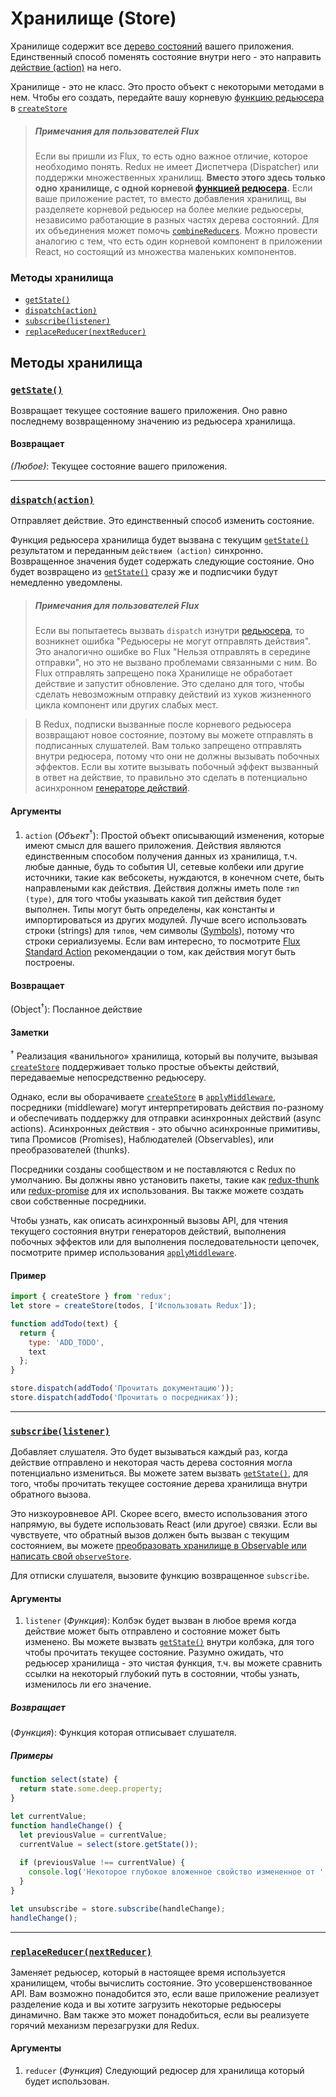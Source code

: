 # Хранилище (Store)

Хранилище содержит все [дерево состояний](../Glossary.md#state) вашего приложения.
Единственный способ поменять состояние внутри него - это направить [действие (action)](../Glossary.md#action) на него.

Хранилище - это не класс. Это просто объект с некоторыми методами в нем. Чтобы его создать, передайте вашу корневую [функцию редьюсера](../Glossary.md#reducer) в [`createStore`](createStore.md)

>##### Примечания для пользователей Flux
>Если вы пришли из Flux, то есть одно важное отличие, которое необходимо понять. Redux не имеет Диспетчера (Dispatcher) или поддержки множественных хранилищ. **Вместо этого здесь только одно хранилище, с одной корневой [функцией редюсера](../Glossary.md#reducer).** Если ваше приложение растет, то вместо добавления хранилищ, вы разделяете корневой редьюсер на более мелкие редьюсеры, независимо работающие в разных частях дерева состояний. Для их объединения может помочь [`combineReducers`](combineReducers.md). Можно провести аналогию с тем, что есть один корневой компонент в приложении React, но состоящий из множества маленьких компонентов.

### Методы хранилища

- [`getState()`](#getState)
- [`dispatch(action)`](#dispatch)
- [`subscribe(listener)`](#subscribe)
- [`replaceReducer(nextReducer)`](#replaceReducer)

## Методы хранилища

### <a id='getState'></a>[`getState()`](#getState)

Возвращает текущее состояние вашего приложения.
Оно равно последнему возвращенному значению из редьюсера хранилища.

#### Возвращает

*(Любое)*: Текущее состояние вашего приложения.

<hr>

### <a id='dispatch'></a>[`dispatch(action)`](#dispatch)

Отправляет действие. Это единственный способ изменить состояние.

Функция редьюсера хранилища будет вызвана с текущим [`getState()`](#getState) результатом и переданным `действием (action)` синхронно. Возвращенное значения будет содержать следующие состояние. Оно будет возвращено из [`getState()`](#getState) сразу же и подписчики будут немедленно уведомлены.

>##### Примечания для пользователей Flux
>Если вы попытаетесь вызвать `dispatch` изнутри [редьюсера](../Glossary.md#reducer), то возникнет ошибка "Редьюсеры не могут отправлять действия". Это аналогично ошибке во Flux "Нельзя отправлять в середине отправки", но это не вызвано проблемами связанными с ним. Во Flux отправлять запрещено пока Хранилище не обработает действие и запустит обновление. Это сделано для того, чтобы сделать невозможным отправку действий из хуков жизненного цикла компонент или других слабых мест.

>В Redux, подписки вызванные после корневого редьюсера возвращают новое состояние, поэтому вы можете отправлять в подписанных слушателей. Вам только запрещено отправлять внутри редюсера, потому что они не должны вызывать побочных эффектов. Если вы хотите вызывать побочный эффект вызванный в ответ на действие, то правильно это сделать в потенциально асинхронном [генераторе действий](../Glossary.md#action-creator).

#### Аргументы
1. `action` (*Объект*<sup>†</sup>): Простой объект описывающий изменения, которые имеют смысл для вашего приложения. Действия являются единственным способом получения данных из хранилища, т.ч. любые данные, будь то события UI, сетевые колбеки или другие источники, такие как вебсокеты, нуждаются, в конечном счете, быть направлеными как действия. Действия должны иметь поле `тип (type)`, для того чтобы указывать какой тип действия будет выполнен. Типы могут быть определены, как константы и импортироваться из других модулей. Лучше всего использовать строки (strings) для `типов`, чем символы ([Symbols](https://developer.mozilla.org/en/docs/Web/JavaScript/Reference/Global_Objects/Symbol)), потому что строки сериализуемы. Если вам интересно, то посмотрите [Flux Standard Action](https://github.com/acdlite/flux-standard-action) рекомендации о том, как действия могут быть построены.

#### Возвращает

(Object<sup>†</sup>): Посланное действие

#### Заметки

<sup>†</sup> Реализация «ванильного» хранилища, который вы получите, вызывая [`createStore`](createStore.md) поддерживает только простые объекты действий, передаваемые непосредственно редьюсеру.

Однако, если вы оборачиваете [`createStore`](createStore.md) в [`applyMiddleware`](applyMiddleware.md), посредники (middleware) могут интерпретировать действия по-разному и обеспечивать поддержку для отправки асинхронных действий (async actions). Асинхронных действия - это обычно асинхронные примитивы, типа Промисов (Promises), Наблюдателей (Observables), или преобразователей (thunks).

Посредники созданы сообществом и не поставляются с Redux по умолчанию. Вы должны явно установить пакеты, такие как [redux-thunk](https://github.com/gaearon/redux-thunk) или [redux-promise](https://github.com/acdlite/redux-promise) для их использования. Вы также можете создать свои собственные посредники. 

Чтобы узнать, как описать асинхронный вызовы API, для чтения текущего состояния внутри генераторов действий, выполнения побочных эффектов или для выполнения последовательности цепочек, посмотрите пример использования [`applyMiddleware`](applyMiddleware.md).

#### Пример

```js
import { createStore } from 'redux';
let store = createStore(todos, ['Использовать Redux']);

function addTodo(text) {
  return {
    type: 'ADD_TODO',
    text
  };
}

store.dispatch(addTodo('Прочитать документацию'));
store.dispatch(addTodo('Прочитать о посредниках'));
```

<hr>

### <a id='subscribe'></a>[`subscribe(listener)`](#subscribe)
Добавляет слушателя. Это будет вызываться каждый раз, когда действие отправлено и некоторая часть дерева состояния могла потенциально измениться. Вы можете затем вызвать [`getState()`](#getState),  для того, чтобы прочитать текущее состояние дерева хранилища внутри обратного вызова.

Это низкоуровневое API. Скорее всего, вместо использования этого напрямую, вы будете использовать React (или другое) связки. Если вы чувствуете, что обратный вызов должен быть вызван с текущим состоянием, вы можете [преобразовать хранилище в Observable или написать свой `observeStore`](https://github.com/rackt/redux/issues/303#issuecomment-125184409).

Для отписки слушателя, вызовите функцию возвращенное `subscribe`.

#### Аргументы 

1. `listener` (*Функция*): Колбэк будет вызван в любое время когда действие может быть отправлено и состояние может быть изменено. Вы можете вызвать [`getState()`](#getState) внутри колбэка, для того чтобы прочитать текущее состояние. Разумно ожидать, что редьюсер хранилища - это  чистая функция, т.ч. вы можете сравнить ссылки на некоторый глубокий путь в состоянии, чтобы узнать, изменилось ли его значение.

##### Возвращает

(*Функция*): Функция которая отписывает слушателя.

##### Примеры

```js
function select(state) {
  return state.some.deep.property;
}

let currentValue;
function handleChange() {
  let previousValue = currentValue;
  currentValue = select(store.getState());
  
  if (previousValue !== currentValue) {
    console.log('Некоторое глубокое вложенное свойство измененное от ', previousValue, 'к', currentValue);
  }
}

let unsubscribe = store.subscribe(handleChange);
handleChange();
```

<hr>

### <a id='replaceReducer'></a>[`replaceReducer(nextReducer)`](#replaceReducer)

Заменяет редьюсер, который в настоящее время используется хранилищем, чтобы вычислить состояние. Это усовершенствованное API. Вам возможно понадобится это, если ваше приложение реализует разделение кода и вы хотите загрузить некоторые редьюсеры динамично. Вам также это может понадобиться, если вы реализуете горячий механизм перезагрузки для Redux.

#### Аргументы

1. `reducer` (*Функция*) Следующий редюсер для хранилища который будет использован.
